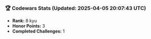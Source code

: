 ### 🏆 Codewars Stats (Updated: 2025-04-05 20:07:43 UTC)

- **Rank:** 8 kyu
- **Honor Points:** 3
- **Completed Challenges:** 1
